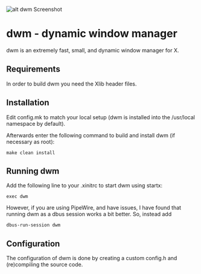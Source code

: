 ![alt dwm Screenshot](https://github.com/nck3l/dwm-6.5/dwm.png)

dwm - dynamic window manager
============================
dwm is an extremely fast, small, and dynamic window manager for X.

Requirements
------------
In order to build dwm you need the Xlib header files.

Installation
------------
Edit config.mk to match your local setup (dwm is installed into
the /usr/local namespace by default).

Afterwards enter the following command to build and install dwm (if
necessary as root):

    make clean install

Running dwm
-----------
Add the following line to your .xinitrc to start dwm using startx:

    exec dwm

However, if you are using PipeWire, and have issues, I have found that running dwm as a dbus session works a bit better. So, instead add

    dbus-run-session dwm


Configuration
-------------
The configuration of dwm is done by creating a custom config.h
and (re)compiling the source code.
